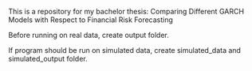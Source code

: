 This is a repository for my bachelor thesis: Comparing Different GARCH Models with Respect to Financial Risk Forecasting

Before running on real data, create output folder.

If program should be run on simulated data, create simulated_data and simulated_output folder.
